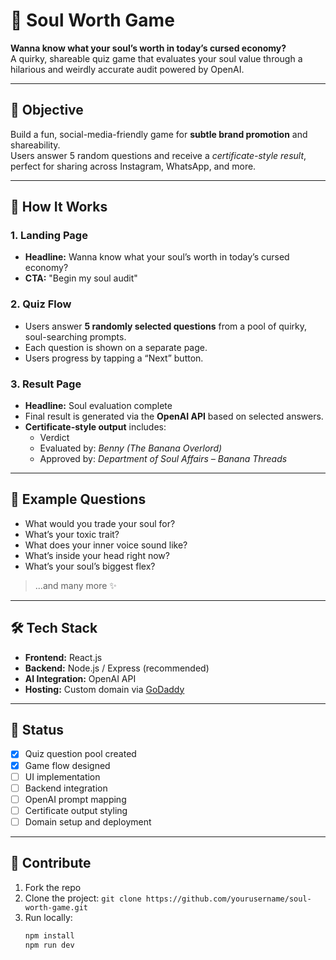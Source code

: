 # 🍌 Soul Worth Game

**Wanna know what your soul’s worth in today’s cursed economy?**  
A quirky, shareable quiz game that evaluates your soul value through a hilarious and weirdly accurate audit powered by OpenAI.

---

## 🧠 Objective

Build a fun, social-media-friendly game for **subtle brand promotion** and shareability.  
Users answer 5 random questions and receive a *certificate-style result*, perfect for sharing across Instagram, WhatsApp, and more.

---

## 🚀 How It Works

### 1. Landing Page
- **Headline:** Wanna know what your soul’s worth in today’s cursed economy?
- **CTA:** "Begin my soul audit"

### 2. Quiz Flow
- Users answer **5 randomly selected questions** from a pool of quirky, soul-searching prompts.
- Each question is shown on a separate page.
- Users progress by tapping a “Next” button.

### 3. Result Page
- **Headline:** Soul evaluation complete
- Final result is generated via the **OpenAI API** based on selected answers.
- **Certificate-style output** includes:
  - Verdict
  - Evaluated by: *Benny (The Banana Overlord)*
  - Approved by: *Department of Soul Affairs – Banana Threads*

---

## 🧩 Example Questions

- What would you trade your soul for?
- What’s your toxic trait?
- What does your inner voice sound like?
- What’s inside your head right now?
- What’s your soul’s biggest flex?

> ...and many more ✨

---

## 🛠️ Tech Stack

- **Frontend:** React.js
- **Backend:** Node.js / Express (recommended)
- **AI Integration:** OpenAI API
- **Hosting:** Custom domain via [GoDaddy](https://www.godaddy.com/)

---

## 🧪 Status

- [x] Quiz question pool created  
- [x] Game flow designed  
- [ ] UI implementation  
- [ ] Backend integration  
- [ ] OpenAI prompt mapping  
- [ ] Certificate output styling  
- [ ] Domain setup and deployment  

---

## 🤝 Contribute

1. Fork the repo
2. Clone the project: `git clone https://github.com/yourusername/soul-worth-game.git`
3. Run locally:
   ```bash
   npm install
   npm run dev
